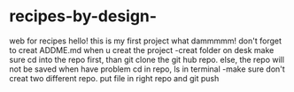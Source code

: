 # recipes-by-design-
web for recipes
hello! this is my first project 
what dammmmm! don't forget to creat ADDME.md when u creat the project
-creat folder on desk 
make sure cd into the repo first, than git clone the git hub repo. else, the repo will not be saved 
when have problem cd in repo, ls in terminal 
-make sure don't creat two different repo. put file in right repo and git push 



